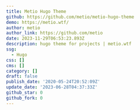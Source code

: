 ```yaml
---
title: Metio Hugo Theme
github: https://github.com/metio/metio-hugo-theme
demo: https://metio.wtf/
author: metio
author_link: https://github.com/metio
date: 2023-11-29T06:53:23.893Z
description: hugo theme for projects | metio.wtf
ssg:
  - Hugo
css: []
cms: []
category: []
draft: false
publish_date: '2020-05-24T20:52:09Z'
update_date: '2023-06-28T04:37:33Z'
github_star: 0
github_fork: 0
---
```

